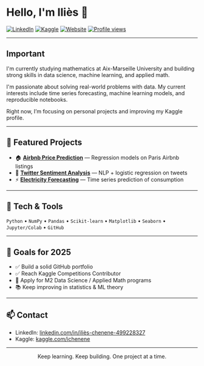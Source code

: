 # Hello, I'm Iliès 👋

[![LinkedIn](https://img.shields.io/badge/-LinkedIn-blue?style=flat-square&logo=linkedin&logoColor=white&link=https://www.linkedin.com/in/ili%C3%A8s-chenene-499228327/)](https://www.linkedin.com/in/ili%C3%A8s-chenene-499228327/)
[![Kaggle](https://img.shields.io/badge/-Kaggle-20BEFF?style=flat-square&logo=kaggle&logoColor=white&link=https://www.kaggle.com/ichenene)](https://www.kaggle.com/ichenene)
[![Website](https://img.shields.io/badge/-Portfolio-black?style=flat-square&logo=github&logoColor=white&link=https://aymane.github.io)](https://aymane.github.io)
[![Profile views](https://komarev.com/ghpvc/?username=ichenene&color=blue)](https://github.com/ichenene)

---

## Important

I'm currently studying mathematics at Aix-Marseille University and building strong skills in data science, machine learning, and applied math.

I'm passionate about solving real-world problems with data. My current interests include time series forecasting, machine learning models, and reproducible notebooks.

Right now, I’m focusing on personal projects and improving my Kaggle profile.

---

## 📌 Featured Projects

- 🏠 **[Airbnb Price Prediction](https://github.com/ichenene/airbnb-price-prediction)** — Regression models on Paris Airbnb listings  
- 🧠 **[Twitter Sentiment Analysis](https://github.com/ichenene/twitter-sentiment)** — NLP + logistic regression on tweets  
- ⚡ **[Electricity Forecasting](https://github.com/ichenene/energy-forecasting)** — Time series prediction of consumption  

---

## 🧰 Tech & Tools
`Python` • `NumPy` • `Pandas` • `Scikit-learn` • `Matplotlib` • `Seaborn` • `Jupyter/Colab` • `GitHub`

---

## 🧭 Goals for 2025

- ✅ Build a solid GitHub portfolio
- ✅ Reach Kaggle Competitions Contributor
- 🚀 Apply for M2 Data Science / Applied Math programs
- 📚 Keep improving in statistics & ML theory

---

## 📫 Contact

- LinkedIn: [linkedin.com/in/iliès-chenene-499228327](https://www.linkedin.com/in/ili%C3%A8s-chenene-499228327/)
- Kaggle: [kaggle.com/ichenene](https://www.kaggle.com/ichenene)

---

<p align="center">
  Keep learning. Keep building. One project at a time.
</p>

